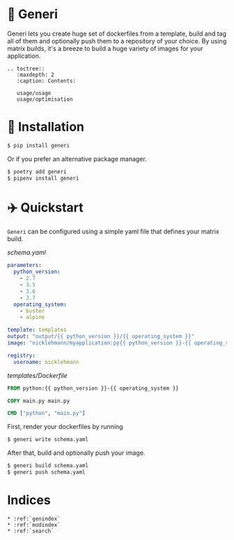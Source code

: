  🐳 Generi
===========

Generi lets you create huge set of dockerfiles from a template, build and tag all of them and optionally push them to a repository of your choice. By using matrix builds, it's a breeze to build a huge variety of images for your application.

```eval_rst
.. toctree::
   :maxdepth: 2
   :caption: Contents:
   
   usage/usage
   usage/optimisation
```

🐍 Installation
===============

```bash
$ pip install generi
```

Or if you prefer an alternative package manager.

```bash
$ poetry add generi
$ pipenv install generi
```

✈️ Quickstart
=============

`Generi` can be configured using a simple yaml file that defines your matrix build. 

*schema.yaml*

```yaml
parameters:
  python_version:
    - 2.7
    - 3.5
    - 3.6
    - 3.7
  operating_system:
    - buster
    - alpine

template: templates
output: "output/{{ python_version }}/{{ operating_system }}"
image: "nicklehmann/myapplication:py{{ python_version }}-{{ operating_system }}"

registry:
  username: nicklehmann
```

*templates/Dockerfile*

```dockerfile
FROM python:{{ python_version }}-{{ operating_system }}

COPY main.py main.py

CMD ["python", "main.py"]
```

First, render your dockerfiles by running

```bash
$ generi write schema.yaml
```

After that, build and optionally push your image.

```bash
$ generi build schema.yaml
$ generi push schema.yaml
```

Indices
=======

```eval_rst
* :ref:`genindex`
* :ref:`modindex`
* :ref:`search`
```
